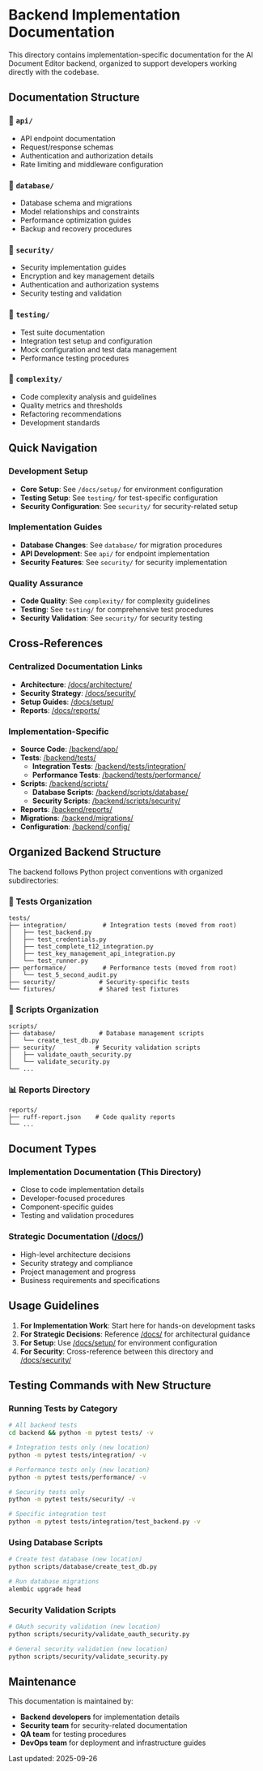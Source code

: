 # Backend Implementation Documentation

This directory contains implementation-specific documentation for the AI Document Editor backend, organized to support developers working directly with the codebase.

## Documentation Structure

### 📁 `api/`
- API endpoint documentation
- Request/response schemas
- Authentication and authorization details
- Rate limiting and middleware configuration

### 📁 `database/`
- Database schema and migrations
- Model relationships and constraints
- Performance optimization guides
- Backup and recovery procedures

### 📁 `security/`
- Security implementation guides
- Encryption and key management details
- Authentication and authorization systems
- Security testing and validation

### 📁 `testing/`
- Test suite documentation
- Integration test setup and configuration
- Mock configuration and test data management
- Performance testing procedures

### 📁 `complexity/`
- Code complexity analysis and guidelines
- Quality metrics and thresholds
- Refactoring recommendations
- Development standards

## Quick Navigation

### Development Setup
- **Core Setup**: See `/docs/setup/` for environment configuration
- **Testing Setup**: See `testing/` for test-specific configuration
- **Security Configuration**: See `security/` for security-related setup

### Implementation Guides
- **Database Changes**: See `database/` for migration procedures
- **API Development**: See `api/` for endpoint implementation
- **Security Features**: See `security/` for security implementation

### Quality Assurance
- **Code Quality**: See `complexity/` for complexity guidelines
- **Testing**: See `testing/` for comprehensive test procedures
- **Security Validation**: See `security/` for security testing

## Cross-References

### Centralized Documentation Links
- **Architecture**: [/docs/architecture/](../../docs/architecture/)
- **Security Strategy**: [/docs/security/](../../docs/security/)
- **Setup Guides**: [/docs/setup/](../../docs/setup/)
- **Reports**: [/docs/reports/](../../docs/reports/)

### Implementation-Specific
- **Source Code**: [/backend/app/](../app/)
- **Tests**: [/backend/tests/](../tests/)
  - **Integration Tests**: [/backend/tests/integration/](../tests/integration/)
  - **Performance Tests**: [/backend/tests/performance/](../tests/performance/)
- **Scripts**: [/backend/scripts/](../scripts/)
  - **Database Scripts**: [/backend/scripts/database/](../scripts/database/)
  - **Security Scripts**: [/backend/scripts/security/](../scripts/security/)
- **Reports**: [/backend/reports/](../reports/)
- **Migrations**: [/backend/migrations/](../migrations/)
- **Configuration**: [/backend/config/](../config/)

## Organized Backend Structure

The backend follows Python project conventions with organized subdirectories:

### 🧪 Tests Organization
```
tests/
├── integration/          # Integration tests (moved from root)
│   ├── test_backend.py
│   ├── test_credentials.py
│   ├── test_complete_t12_integration.py
│   ├── test_key_management_api_integration.py
│   └── test_runner.py
├── performance/          # Performance tests (moved from root)
│   └── test_5_second_audit.py
├── security/            # Security-specific tests
└── fixtures/            # Shared test fixtures
```

### 📜 Scripts Organization
```
scripts/
├── database/            # Database management scripts
│   └── create_test_db.py
├── security/           # Security validation scripts
│   ├── validate_oauth_security.py
│   └── validate_security.py
└── ...
```

### 📊 Reports Directory
```
reports/
├── ruff-report.json    # Code quality reports
└── ...
```

## Document Types

### Implementation Documentation (This Directory)
- Close to code implementation details
- Developer-focused procedures
- Component-specific guides
- Testing and validation procedures

### Strategic Documentation ([/docs/](../../docs/))
- High-level architecture decisions
- Security strategy and compliance
- Project management and progress
- Business requirements and specifications

## Usage Guidelines

1. **For Implementation Work**: Start here for hands-on development tasks
2. **For Strategic Decisions**: Reference [/docs/](../../docs/) for architectural guidance
3. **For Setup**: Use [/docs/setup/](../../docs/setup/) for environment configuration
4. **For Security**: Cross-reference between this directory and [/docs/security/](../../docs/security/)

## Testing Commands with New Structure

### Running Tests by Category
```bash
# All backend tests
cd backend && python -m pytest tests/ -v

# Integration tests only (new location)
python -m pytest tests/integration/ -v

# Performance tests only (new location)
python -m pytest tests/performance/ -v

# Security tests only
python -m pytest tests/security/ -v

# Specific integration test
python -m pytest tests/integration/test_backend.py -v
```

### Using Database Scripts
```bash
# Create test database (new location)
python scripts/database/create_test_db.py

# Run database migrations
alembic upgrade head
```

### Security Validation Scripts
```bash
# OAuth security validation (new location)
python scripts/security/validate_oauth_security.py

# General security validation (new location)
python scripts/security/validate_security.py
```

## Maintenance

This documentation is maintained by:
- **Backend developers** for implementation details
- **Security team** for security-related documentation
- **QA team** for testing procedures
- **DevOps team** for deployment and infrastructure guides

Last updated: 2025-09-26